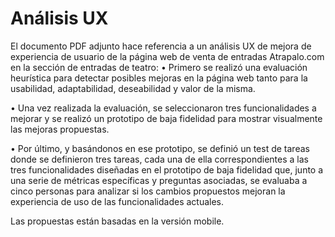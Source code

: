 # Análisis UX

El documento PDF adjunto hace referencia a un análisis UX de mejora de experiencia de usuario de la página web de venta de entradas Atrapalo.com en la sección de entradas de teatro:
•	Primero se realizó una evaluación heurística para detectar posibles mejoras en la página web tanto para la usabilidad, adaptabilidad, deseabilidad y valor de la misma.

•	Una vez realizada la evaluación, se seleccionaron tres funcionalidades a mejorar y se realizó un prototipo de baja fidelidad para mostrar visualmente las mejoras propuestas.

•	Por último, y basándonos en ese prototipo, se definió un test de tareas donde se definieron tres tareas, cada una de ella correspondientes a las tres funcionalidades diseñadas en el prototipo de baja fidelidad que, junto a una serie de métricas específicas y preguntas asociadas, se evaluaba a cinco personas para analizar si los cambios propuestos mejoran la experiencia de uso de las funcionalidades actuales.

Las propuestas están basadas en la versión mobile.
